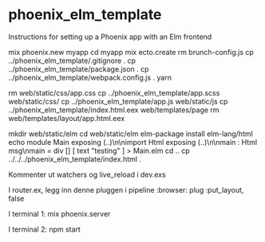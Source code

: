 # phoenix_elm_template
Instructions for setting up a Phoenix app with an Elm frontend

mix phoenix.new myapp
cd myapp
mix ecto.create
rm brunch-config.js
cp ../phoenix_elm_template/.gitignore .
cp ../phoenix_elm_template/package.json .
cp ../phoenix_elm_template/webpack.config.js .
yarn

rm web/static/css/app.css
cp ../phoenix_elm_template/app.scss web/static/css/
cp ../phoenix_elm_template/app.js web/static/js
cp ../phoenix_elm_template/index.html.eex web/templates/page
rm web/templates/layout/app.html.eex

mkdir web/static/elm
cd web/static/elm
elm-package install elm-lang/html
echo module Main exposing (..)\\n\\nimport Html exposing (..)\\n\\nmain : Html msg\\nmain = div [] [ text \"testing\" ] > Main.elm
cd ..
cp ../../../phoenix_elm_template/index.html .


Kommenter ut watchers og live_reload i dev.exs

I router.ex, legg inn denne pluggen i pipeline :browser:
    plug :put_layout, false

I terminal 1:
mix phoenix.server

I terminal 2:
npm start
